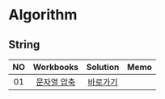 # Algorithm 

## String
|<center>NO|<center>Workbooks|<center>Solution|<center>Memo|
|:---:|:---:|:---:|:---:|
|01|[<center>문자열 압축](https://school.programmers.co.kr/learn/courses/30/lessons/60057)|[<center>바로가기](./Solution/문자열%20압축)||




